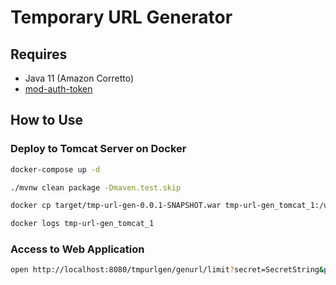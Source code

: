 # Temporary URL Generator

## Requires
 - Java 11 (Amazon Corretto)
 - [mod-auth-token](https://code.google.com/archive/p/mod-auth-token/)
 
## How to Use
 
### Deploy to Tomcat Server on Docker

```sh
docker-compose up -d

./mvnw clean package -Dmaven.test.skip

docker cp target/tmp-url-gen-0.0.1-SNAPSHOT.war tmp-url-gen_tomcat_1:/usr/local/tomcat/webapps/tmpurlgen.war

docker logs tmp-url-gen_tomcat_1
```

### Access to Web Application

```sh
open http://localhost:8080/tmpurlgen/genurl/limit?secret=SecretString&protectedPath=path&filePath=file.mp4&date=20201010235959
```

